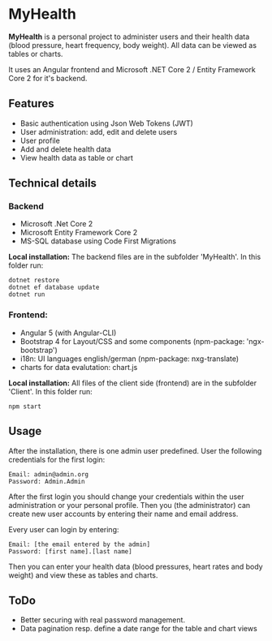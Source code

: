 # MyHealth
**MyHealth** is a personal project to administer users and their health data (blood pressure, heart frequency, body weight). All data can be viewed as tables or charts.

It uses an Angular frontend and Microsoft .NET Core 2 / Entity Framework Core 2 for it's backend.

## Features

* Basic authentication using Json Web Tokens (JWT)
* User administration: add, edit and delete users
* User profile
* Add and delete health data
* View health data as table or chart

## Technical details
### Backend ###
* Microsoft .Net Core 2
* Microsoft Entity Framework Core 2
* MS-SQL database using Code First Migrations

**Local installation:**
The backend files are in the subfolder 'MyHealth'. In this folder run:
```
dotnet restore
dotnet ef database update
dotnet run
```

### Frontend:
* Angular 5 (with Angular-CLI)
* Bootstrap 4 for Layout/CSS and some components (npm-package: 'ngx-bootstrap')
* i18n: UI languages english/german (npm-package: nxg-translate)
* charts for data evalutation: chart.js

**Local installation:**
All files of the client side (frontend) are in the subfolder 'Client'. In this folder run:
```
npm start
```
## Usage
After the installation, there is one admin user predefined. User the following credentials for the first login:
```
Email: admin@admin.org
Password: Admin.Admin
```

After the first login you should change your credentials within the user administration or your personal profile.
Then you (the administrator) can create new user accounts by entering their name and email address.

Every user can login by entering:
```
Email: [the email entered by the admin]
Password: [first name].[last name]
```
Then you can enter your health data (blood pressures, heart rates and body weight) and view these as tables and charts.
## ToDo
* Better securing with real password management.
* Data pagination resp. define a date range for the table and chart views